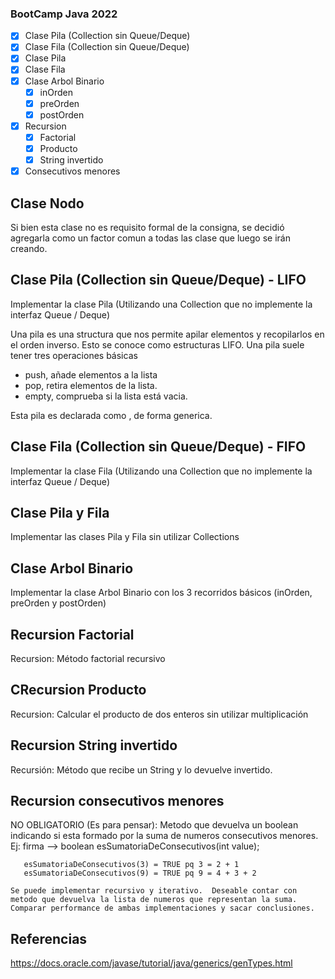 ### BootCamp Java 2022

-  [x] Clase Pila (Collection sin Queue/Deque)
-  [x] Clase Fila (Collection sin Queue/Deque)
-  [x] Clase Pila 
-  [x] Clase Fila 
-  [x] Clase Arbol Binario
   -  [x] inOrden 
   -  [x] preOrden
   -  [x] postOrden
-  [x] Recursion
   -  [x] Factorial
   -  [x] Producto
   -  [x] String invertido
-  [x] Consecutivos menores 

## Clase Nodo
Si bien esta clase no es requisito formal de la consigna, se decidió agregarla como un factor comun a todas las clase que luego se irán creando.

## Clase Pila (Collection sin Queue/Deque) - LIFO
Implementar la clase Pila (Utilizando una Collection que no implemente la interfaz Queue / Deque)

Una pila es una structura que nos permite apilar elementos y recopilarlos en el orden inverso. Esto se conoce como estructuras LIFO.
Una pila suele tener tres operaciones básicas
- push, añade elementos a la lista
- pop, retira elementos de la lista.
- empty, comprueba si la lista está vacia.

Esta pila es declarada como <T>, de forma generica.

## Clase Fila (Collection sin Queue/Deque) - FIFO
Implementar la clase Fila (Utilizando una Collection que no implemente la interfaz Queue / Deque)

## Clase Pila y Fila
Implementar las clases Pila y Fila sin utilizar Collections

## Clase Arbol Binario
Implementar la clase Arbol Binario con los 3 recorridos básicos (inOrden, preOrden y postOrden)

## Recursion Factorial
Recursion: Método factorial recursivo

## CRecursion Producto
Recursion: Calcular el producto de dos enteros sin utilizar multiplicación

## Recursion String invertido
Recursión: Método que recibe un String y lo devuelve invertido.

## Recursion consecutivos menores
NO OBLIGATORIO (Es para pensar): Metodo que devuelva un boolean indicando si esta formado por la suma de numeros consecutivos menores.
    Ej:
       firma --> boolean esSumatoriaDeConsecutivos(int value);

       esSumatoriaDeConsecutivos(3) = TRUE pq 3 = 2 + 1
       esSumatoriaDeConsecutivos(9) = TRUE pq 9 = 4 + 3 + 2

    Se puede implementar recursivo y iterativo.  Deseable contar con metodo que devuelva la lista de numeros que representan la suma.  Comparar performance de ambas implementaciones y sacar conclusiones.


## Referencias

https://docs.oracle.com/javase/tutorial/java/generics/genTypes.html